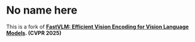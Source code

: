 # No name here 

This is a fork of 
**[FastVLM: Efficient Vision Encoding for Vision Language Models](https://www.arxiv.org/abs/2412.13303). (CVPR 2025)**
